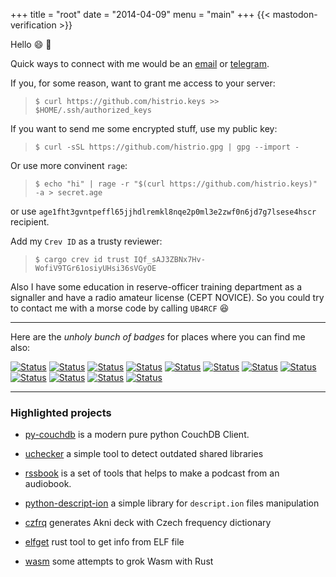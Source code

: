 +++
title = "root"
date = "2014-04-09"
menu = "main"
+++
{{< mastodon-verification \>}}

Hello :smile: :wave:

Quick ways to connect with me would be an [email](mailto:me+website@false.org.ru) or [telegram](https://t.me/histrio).

If you, for some reason, want to grant me access to your server:

> `$ curl https://github.com/histrio.keys >> $HOME/.ssh/authorized_keys`

If you want to send me some encrypted stuff, use my public key:

> `$ curl -sSL https://github.com/histrio.gpg | gpg --import -`

Or use more convinent `rage`:

> `$ echo "hi" | rage -r "$(curl https://github.com/histrio.keys)" -a > secret.age`

or use `age1fht3gvntpeffl65jjhdlremkl8nqe2p0ml3e2zwf0n6jd7g7lsese4hscr` recipient.

Add my `Crev ID` as a trusty reviewer:

> `$ cargo crev id trust IQf_sAJ3ZBNx7Hv-WofiV9TGr61osiyUHsi36sVGyOE`

Also I have some education in reserve-officer training department as a signaller and have a radio amateur license (CEPT NOVICE). So you could try to contact me with a morse code by calling `UB4RCF` :laughing:

---

Here are the *unholy bunch of badges* for places where you can find me also:

[![Status](https://badgen.net/badge/icon/email?icon=terminal&label)](mailto:me+website@false.org.ru)
[![Status](https://badgen.net/badge/icon/telegram?icon=telegram&label)](https://t.me/histrio)
[![Status](https://badgen.net/badge/icon/mastodon?icon=mastodon&label)](https://fosstodon.org/@histrio)
[![Status](https://badgen.net/badge/icon/discord?icon=discord&label)](https://discordapp.com/users/334224768645595137)
[![Status](https://badgen.net/badge/icon/buymeacoffee?icon=buymeacoffee&label)](https://www.buymeacoffee.com/histrio)
[![Status](https://badgen.net/badge/icon/rss?icon=rss&label)](https://false.org.ru/blog/index.xml)
[![Status](https://badgen.net/badge/icon/github?icon=github&label)](https://github.com/histrio/)
[![Status](https://badgen.net/badge/icon/goodreads?icon=goodreads&label)](https://www.goodreads.com/histrio)
[![Status](https://badgen.net/badge/icon/keybase?icon=keybase&label)](https://keybase.io/histrio)
[![Status](https://badgen.net/badge/icon/pypi?icon=pypi&label)](https://keybase.io/histrio)
[![Status](https://badgen.net/badge/icon/twitter?icon=twitter&label)](https://twitter.com/histrio/)
[![Status](https://badgen.net/keybase/pgp/lukechilds)](https://keyoxide.org/8A9893D4B64B480E471DBE5718839067D122293D)

---


### **Highlighted projects**


- [py-couchdb](https://github.com/histrio/py-couchdb) is a modern pure python CouchDB Client.

- [uchecker](https://github.com/cloudlinux/kcare-uchecker/) a simple tool to detect outdated shared libraries 

- [rssbook](https://github.com/histrio/rssbook) is a set of tools that helps to make a podcast from an audiobook.

- [python-descript-ion](https://github.com/histrio/python-descript-ion) a simple library for `descript.ion` files manipulation

- [czfrq](https://github.com/histrio/czfrq) generates Akni deck with Czech frequency dictionary


- [elfget](https://github.com/histrio/elfget/) rust tool to get info from ELF file

- [wasm](/wasm) some attempts to grok Wasm with Rust

